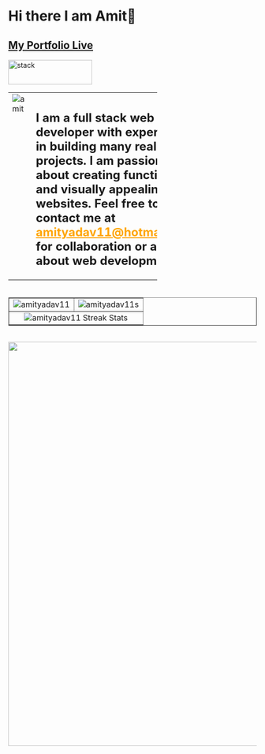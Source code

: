 # Hi there I am Amit👋
## [My Portfolio Live](https://amityadav11.github.io/)

<!--
**amityadav11/amityadav11** is a ✨ _special_ ✨ repository because its `README.md` (this file) appears on your GitHub profile.

Here are some ideas to get you started:

- 🔭 I’m currently working on ...
- 🌱 I’m currently learning ...
- 👯 I’m looking to collaborate on ...
- 🤔 I’m looking for help with ...
- 💬 Ask me about ...
- 📫 How to reach me: ...
- 😄 Pronouns: ...
- ⚡ Fun fact: ...
-->
<img src="https://stackoverflow.design/assets/img/logos/so/logo-meta.svg" alt="stack" width="170"  height="50">

<table style="width: 60%">
  <tr>
    <td valign="top" style="width: 270px; height: 60px;"> <img src="https://github-readme-stackoverflow.vercel.app/?userID=7280605" alt= "amit" /></td>
    <td width="75%"><h2>I am a full stack web developer with experience in building many real world projects. I am passionate about creating functional and visually appealing websites.  Feel free to contact me at <a href="" style="color: orange; text-decoration: underline;">amityadav11@hotmail.com</a> for collaboration or a chat about web development.</h2></td>
  </tr>
</table>


<img src="https://camo.githubusercontent.com/82291b0fe831bfc6781e07fc5090cbd0a8b912bb8b8d4fec0696c881834f81ac/68747470733a2f2f70726f626f742e6d656469612f394575424971676170492e676966" width="800"  height="3">
</div><br>



<table border="1">
  <tr>
    <td valign="top"> <img src="https://github-readme-stats.vercel.app/api?username=amityadav11&count_private=true&show_icons=true&icon_color=FFA500&title_color=f4791f&bg_color=0,03071e,0F2027,03071e&text_color=abcdef&border_radius=10" alt ="amityadav11"/></td> </a>
    <td valign="top"> <img src="https://github-readme-stats.vercel.app/api/top-langs/?username=amityadav11&layout=compact&langs_count=10" alt ="amityadav11s"/></td>
    </a>
  </tr>
   <tr>
    <td colspan="2" align="center"> <img src="http://github-readme-streak-stats.herokuapp.com?user=amityadav11&hide_border=true&background=f6f8fa&stroke=001427&ring=e36414&fire=e36414&currStreakNum=03045e&sideNums=03045e&currStreakLabel=03045e&sideLabels=240046&dates=fb5607&date_format=j%20M%5B%20Y%5D" alt ="amityadav11 Streak Stats"/> </a>  </td> 
    
  </tr>
</table>
<br>

<img src="https://d3frb2mbny706b.cloudfront.net/amityadav11" width="820">
